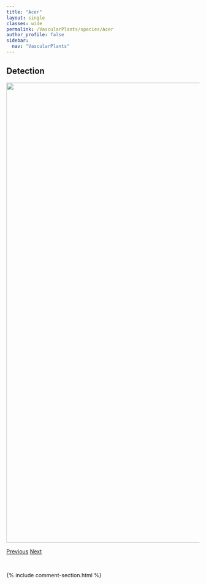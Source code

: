 ```yaml
---
title: "Acer"
layout: single
classes: wide
permalink: /VascularPlants/species/Acer
author_profile: false
sidebar:
  nav: "VascularPlants"
---
```


<h2>Detection</h2>

<a href="https://drive.google.com/uc?export=view&id=1CeQxglg9y0ql6KkotQeB_ckzqt906_8u">
<img src="https://drive.google.com/uc?export=view&id=1CeQxglg9y0ql6KkotQeB_ckzqt906_8u" height = "1200" width = "800">
</a>


<a href="/DevelopmentWebsite/VascularPlants/species/AbiesBifolia" class="pagination--pager" title="Abies bifolia">Previous</a> <a href="/DevelopmentWebsite/VascularPlants/species/AcerGlabrum" class="pagination--pager" title="Acer glabrum">Next</a>

<p>&nbsp;</p>

{% include comment-section.html %}
